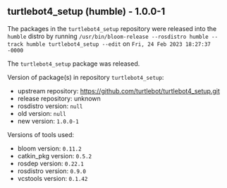 ## turtlebot4_setup (humble) - 1.0.0-1

The packages in the `turtlebot4_setup` repository were released into the `humble` distro by running `/usr/bin/bloom-release --rosdistro humble --track humble turtlebot4_setup --edit` on `Fri, 24 Feb 2023 18:27:37 -0000`

The `turtlebot4_setup` package was released.

Version of package(s) in repository `turtlebot4_setup`:

- upstream repository: https://github.com/turtlebot/turtlebot4_setup.git
- release repository: unknown
- rosdistro version: `null`
- old version: `null`
- new version: `1.0.0-1`

Versions of tools used:

- bloom version: `0.11.2`
- catkin_pkg version: `0.5.2`
- rosdep version: `0.22.1`
- rosdistro version: `0.9.0`
- vcstools version: `0.1.42`


